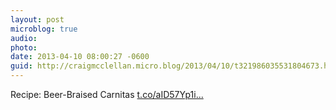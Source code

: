 ```yaml
---
layout: post
microblog: true
audio: 
photo: 
date: 2013-04-10 08:00:27 -0600
guid: http://craigmcclellan.micro.blog/2013/04/10/t321986035531804673.html
---
```

Recipe: Beer-Braised Carnitas [t.co/aID57Yp1i...](http://t.co/aID57Yp1iG)
